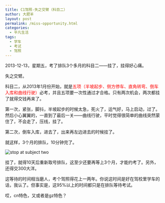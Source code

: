 ```yaml
---
title: C1驾照-失之交臂（科目二）
author: 大肥羊
layout: post
permalink: /miss-opportunity.html
categories:
  - 平凡生活
tags:
  - 学车
  - 考试
  - 驾照
---
```

2013-12-13，星期五，考了排队3个多月的科目二——挂了，挂得好心痛。

失之交臂。  


  
科目二，从2013年1月份开始，就是<span style="color: #ff0000;">五项（半坡起步、侧方停车、直角转弯、倒车入库和曲线行驶）</span>必考，并且五项要一次性通过才合格。只有两次机会，两次都挂了就得交钱再来了。

第一次，紧张，脚抖，半坡起步的时候太急，死火了，运气好，马上启动，过了。然后小心翼翼的，一直到了最后一关——曲线行驶，平时觉得很简单的曲线突然蒙住了，不会走了，压线，挂了。

第二次，倒车入库，进去了，出来再左边进去的时候挂了。

就这样，3个月的排队，10分钟完了。

![stop at subject two][1]

挂了，就得10天后重新取号排队，这至少还要再等上3个月，才能约考了。另外，还得交300大洋。

这等待的时间相当磨人，考个驾照得花上一两年。你说这时间是好在驾校里学车的话，我认了。但事实是，这95%以上的时间都只是在排队等待考试。

哎，cn特色，又或者是gz特色？

 [1]: https://cyhour.com/wp-content/uploads/2013/12/stop-at-subject-two.png